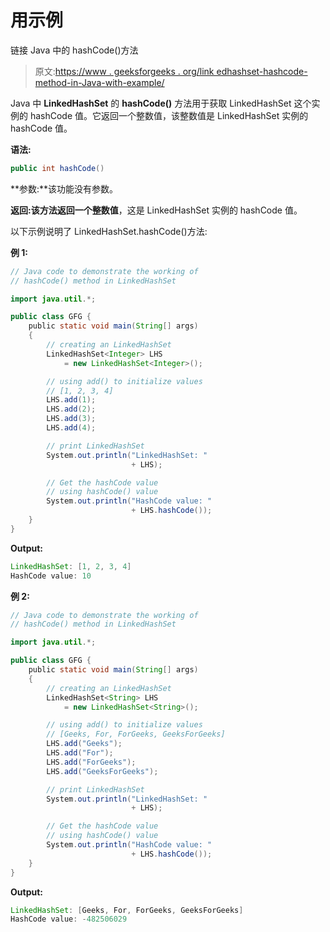 # 用示例

链接 Java 中的 hashCode()方法

> 原文:[https://www . geeksforgeeks . org/link edhashset-hashcode-method-in-Java-with-example/](https://www.geeksforgeeks.org/linkedhashset-hashcode-method-in-java-with-example/)

Java 中 **LinkedHashSet** 的 **hashCode()** 方法用于获取 LinkedHashSet 这个实例的 hashCode 值。它返回一个整数值，该整数值是 LinkedHashSet 实例的 hashCode 值。

**语法:**

```java
public int hashCode()
```

**参数:**该功能没有参数。

**返回:**该方法返回一个**整数值**，这是 LinkedHashSet 实例的 hashCode 值。

以下示例说明了 LinkedHashSet.hashCode()方法:

**例 1:**

```java
// Java code to demonstrate the working of
// hashCode() method in LinkedHashSet

import java.util.*;

public class GFG {
    public static void main(String[] args)
    {
        // creating an LinkedHashSet
        LinkedHashSet<Integer> LHS
            = new LinkedHashSet<Integer>();

        // using add() to initialize values
        // [1, 2, 3, 4]
        LHS.add(1);
        LHS.add(2);
        LHS.add(3);
        LHS.add(4);

        // print LinkedHashSet
        System.out.println("LinkedHashSet: "
                           + LHS);

        // Get the hashCode value
        // using hashCode() value
        System.out.println("HashCode value: "
                           + LHS.hashCode());
    }
}
```

**Output:**

```java
LinkedHashSet: [1, 2, 3, 4]
HashCode value: 10

```

**例 2:**

```java
// Java code to demonstrate the working of
// hashCode() method in LinkedHashSet

import java.util.*;

public class GFG {
    public static void main(String[] args)
    {
        // creating an LinkedHashSet
        LinkedHashSet<String> LHS
            = new LinkedHashSet<String>();

        // using add() to initialize values
        // [Geeks, For, ForGeeks, GeeksForGeeks]
        LHS.add("Geeks");
        LHS.add("For");
        LHS.add("ForGeeks");
        LHS.add("GeeksForGeeks");

        // print LinkedHashSet
        System.out.println("LinkedHashSet: "
                           + LHS);

        // Get the hashCode value
        // using hashCode() value
        System.out.println("HashCode value: "
                           + LHS.hashCode());
    }
}
```

**Output:**

```java
LinkedHashSet: [Geeks, For, ForGeeks, GeeksForGeeks]
HashCode value: -482506029

```